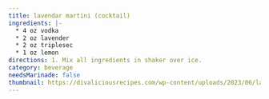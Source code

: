 ```yaml
---
title: lavendar martini (cocktail)
ingredients: |-
  * 4﻿ oz vodka
  * 2﻿ oz lavender
  * 2﻿ oz triplesec
  * 1﻿ oz lemon
directions: 1. M﻿ix all ingredients in shaker over ice.
category: beverage
needsMarinade: false
thumbnail: https://divaliciousrecipes.com/wp-content/uploads/2023/06/lavender-martini-insta-500x500.jpg
---
```

